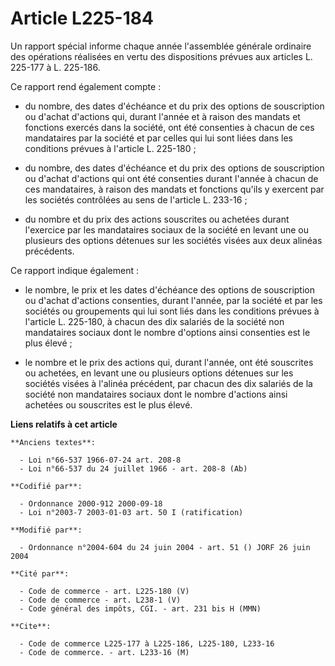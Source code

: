# Article L225-184

Un rapport spécial informe chaque année l'assemblée générale ordinaire des opérations réalisées en vertu des dispositions
prévues aux articles L. 225-177 à L. 225-186.

Ce rapport rend également compte :

- du nombre, des dates d'échéance et du prix des options de souscription ou d'achat d'actions qui, durant l'année et à raison
des mandats et fonctions exercés dans la société, ont été consenties à chacun de ces mandataires par la société et par celles
qui lui sont liées dans les conditions prévues à l'article L. 225-180 ;

- du nombre, des dates d'échéance et du prix des options de souscription ou d'achat d'actions qui ont été consenties durant
l'année à chacun de ces mandataires, à raison des mandats et fonctions qu'ils y exercent par les sociétés contrôlées au sens
de l'article L. 233-16 ;

- du nombre et du prix des actions souscrites ou achetées durant l'exercice par les mandataires sociaux de la société en
levant une ou plusieurs des options détenues sur les sociétés visées aux deux alinéas précédents.

Ce rapport indique également :

- le nombre, le prix et les dates d'échéance des options de souscription ou d'achat d'actions consenties, durant l'année, par
la société et par les sociétés ou groupements qui lui sont liés dans les conditions prévues à l'article L. 225-180, à chacun
des dix salariés de la société non mandataires sociaux dont le nombre d'options ainsi consenties est le plus élevé ;

- le nombre et le prix des actions qui, durant l'année, ont été souscrites ou achetées, en levant une ou plusieurs options
détenues sur les sociétés visées à l'alinéa précédent, par chacun des dix salariés de la société non mandataires sociaux dont
le nombre d'actions ainsi achetées ou souscrites est le plus élevé.

**Liens relatifs à cet article**

	**Anciens textes**:

	  - Loi n°66-537 1966-07-24 art. 208-8
	  - Loi n°66-537 du 24 juillet 1966 - art. 208-8 (Ab)

	**Codifié par**:

	  - Ordonnance 2000-912 2000-09-18
	  - Loi n°2003-7 2003-01-03 art. 50 I (ratification)

	**Modifié par**:

	  - Ordonnance n°2004-604 du 24 juin 2004 - art. 51 () JORF 26 juin 2004

	**Cité par**:

	  - Code de commerce - art. L225-180 (V)
	  - Code de commerce - art. L238-1 (V)
	  - Code général des impôts, CGI. - art. 231 bis H (MMN)

	**Cite**:

	  - Code de commerce L225-177 à L225-186, L225-180, L233-16
	  - Code de commerce. - art. L233-16 (M)
